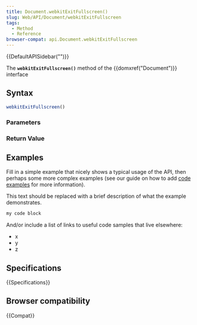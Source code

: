 ```yaml
---
title: Document.webkitExitFullscreen()
slug: Web/API/Document/webkitExitFullscreen
tags:
  - Method
  - Reference
browser-compat: api.Document.webkitExitFullscreen
---
```

{{DefaultAPISidebar("")}}

The **`webkitExitFullscreen()`** method of the {{domxref("Document")}} interface 

## Syntax

```js
webkitExitFullscreen()
```

### Parameters



### Return Value



## Examples

Fill in a simple example that nicely shows a typical usage of the API, then perhaps some more complex examples (see our guide on how to add [code examples](/en-US/docs/MDN/Contribute/Structures/Code_examples) for more information).

This text should be replaced with a brief description of what the example demonstrates.

```js
my code block
```

And/or include a list of links to useful code samples that live elsewhere:

*   x
*   y
*   z

## Specifications

{{Specifications}}

## Browser compatibility

{{Compat}}

